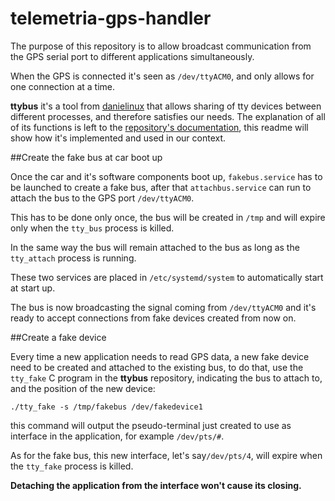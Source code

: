 # telemetria-gps-handler

The purpose of this repository is to allow broadcast communication from the GPS serial port to different applications simultaneously.

When the GPS is connected it's seen as `/dev/ttyACM0`, and only allows for one connection at a time.

**ttybus** it's a tool from [danielinux](https://github.com/danielinux/) that allows sharing of tty devices between different processes, and therefore satisfies our needs. 
The explanation of all of its functions is left to the [repository's documentation](https://github.com/danielinux/ttybus), this readme will show how it's implemented and used in our context.

##Create the fake bus at car boot up

Once the car and it's software components boot up, `fakebus.service` has to be launched to create a fake bus, after that `attachbus.service` can run to attach the bus to the GPS port `/dev/ttyACM0`.

This has to be done only once, the bus will be created in `/tmp` and will expire only when the `tty_bus` process is killed.

In the same way the bus will remain attached to the bus as long as the `tty_attach` process is running.

These two services are placed in `/etc/systemd/system` to automatically start at start up.

The bus is now broadcasting the signal coming from `/dev/ttyACM0` and it's ready to accept connections from fake devices created from now on.

##Create a fake device

Every time a new application needs to read GPS data, a new fake device need to be created and attached to the existing bus, to do that, use the `tty_fake` C program in the **ttybus** repository, indicating the bus to attach to, and the position of the new device:

```
./tty_fake -s /tmp/fakebus /dev/fakedevice1
```

this command will output the pseudo-terminal just created to use as interface in the application, for example `/dev/pts/#`.

As for the fake bus, this new interface, let's say`/dev/pts/4`, will expire when the `tty_fake` process is killed.

**Detaching the application from the interface won't cause its closing.**

